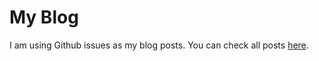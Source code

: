 My Blog
====

I am using Github issues as my blog posts. You can check all posts [here](https://github.com/niloy/blog/issues).
